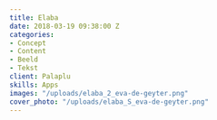 ```yaml
---
title: Elaba
date: 2018-03-19 09:38:00 Z
categories:
- Concept
- Content
- Beeld
- Tekst
client: Palaplu
skills: Apps
images: "/uploads/elaba_2_eva-de-geyter.png"
cover_photo: "/uploads/elaba_S_eva-de-geyter.png"
---
```


